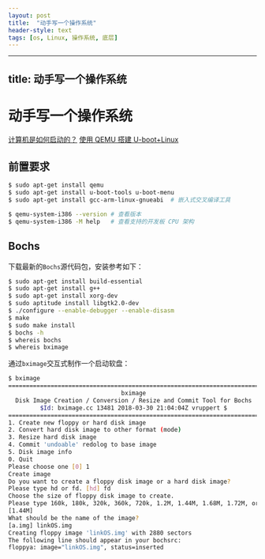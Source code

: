 ```yaml
---
layout: post
title:  "动手写一个操作系统"
header-style: text 
tags: [os, Linux, 操作系统, 底层]
---
```


---
title: 动手写一个操作系统
---
# 动手写一个操作系统

[计算机是如何启动的？](http://www.ruanyifeng.com/blog/2013/02/booting.html)
[使用 QEMU 搭建 U-boot+Linux](https://space.bilibili.com/382223675/channel/detail?cid=92964)

## 前置要求

```bash
$ sudo apt-get install qemu
$ sudo apt-get install u-boot-tools u-boot-menu
$ sudo apt-get install gcc-arm-linux-gnueabi  # 嵌入式交叉编译工具
```

```bash
$ qemu-system-i386 --version # 查看版本
$ qemu-system-i386 -M help   # 查看支持的开发板 CPU 架构
```

## Bochs

下载最新的`Bochs`源代码包，安装参考如下：

```bash
$ sudo apt-get install build-essential
$ sudo apt-get install g++
$ sudo apt-get install xorg-dev
$ sudo aptitude install libgtk2.0-dev
$ ./configure --enable-debugger --enable-disasm
$ make
$ sudo make install
$ bochs -h
$ whereis bochs
$ whereis bximage
```

通过`bximage`交互式制作一个启动软盘：

```bash
$ bximage
========================================================================
                                bximage
  Disk Image Creation / Conversion / Resize and Commit Tool for Bochs
         $Id: bximage.cc 13481 2018-03-30 21:04:04Z vruppert $
========================================================================
1. Create new floppy or hard disk image
2. Convert hard disk image to other format (mode)
3. Resize hard disk image
4. Commit 'undoable' redolog to base image
5. Disk image info
0. Quit
Please choose one [0] 1
Create image
Do you want to create a floppy disk image or a hard disk image?
Please type hd or fd. [hd] fd
Choose the size of floppy disk image to create.
Please type 160k, 180k, 320k, 360k, 720k, 1.2M, 1.44M, 1.68M, 1.72M, or 2.88M.
[1.44M]
What should be the name of the image?
[a.img] linkOS.img
Creating floppy image 'linkOS.img' with 2880 sectors
The following line should appear in your bochsrc:
floppya: image="linkOS.img", status=inserted
```
